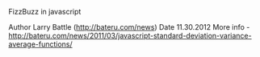 FizzBuzz in javascript

Author Larry Battle (http://bateru.com/news)
Date 11.30.2012
More info - http://bateru.com/news/2011/03/javascript-standard-deviation-variance-average-functions/
